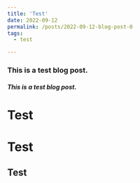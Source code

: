 ```yaml
---
title: 'Test'
date: 2022-09-12
permalink: /posts/2022-09-12-blog-post-0
tags:
  - test

---
```


### This is a test blog post. 
##### This is a test blog post. 


Test
======

Test
======

Test
------
